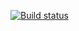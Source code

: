 [![Build status](https://travis-ci.org/choopka/travis-lab.svg?master)](https://travis-ci.org/choopka)
